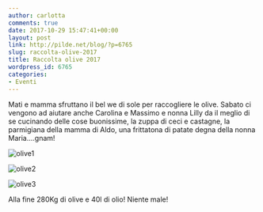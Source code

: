 ```yaml
---
author: carlotta
comments: true
date: 2017-10-29 15:47:41+00:00
layout: post
link: http://pilde.net/blog/?p=6765
slug: raccolta-olive-2017
title: Raccolta olive 2017
wordpress_id: 6765
categories:
- Eventi
---
```


Mati e mamma sfruttano il bel we di sole per raccogliere le olive. Sabato ci vengono ad aiutare anche Carolina e Massimo e nonna Lilly da il meglio di se cucinando delle cose buonissime, la zuppa di ceci e castagne, la parmigiana della mamma di Aldo, una frittatona di patate degna della nonna Maria....gnam!

![olive1]({{baseurl}}/uploads/2017/11/olive1.jpg)


 ![olive2]({{baseurl}}/uploads/2017/11/olive2.jpg)


 ![olive3]({{baseurl}}/uploads/2017/11/olive3.jpg)


Alla fine 280Kg di olive e 40l di olio! Niente male!
